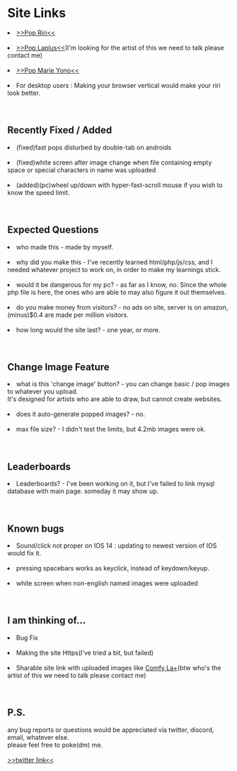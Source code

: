 <h1>Site Links</h1>

<li><a href = "http://pop-riri.click/">>>Pop Riri<<</a></li><br>
<li><a href = "http://pop-it.click?id=Laplus">>>Pop Laplus<<</a>(I'm looking for the artist of this we need to talk please contact me)</li><br>
<li><a href = "http://pop-it.click?id=MarieYono">>>Pop Marie Yono<<</a></li><br>
<li>For desktop users : Making your browser vertical would make your riri look better.</li>
<br>
<br>
<h2>Recently Fixed / Added</h2>
<li>(fixed)fast pops disturbed by double-tab on androids</li><br>
<li>(fixed)white screen after image change when file containing empty space or special characters in name was uploaded</li><br>
<li>(added)(pc)wheel up/down with hyper-fast-scroll mouse if you wish to know the speed limit.</li><br>
<br>
<h2>Expected Questions</h2>
<li>who made this - made by myself.</li><br>
<li>why did you make this - I've recently learned html/php/js/css, and I needed whatever project to work on, in order to make my learnings stick.</li><br>
<li>would it be dangerous for my pc? - as far as I know, no. Since the whole php file is here, the ones who are able to may also figure it out themselves.</li><br>
<li>do you make money from visitors? - no ads on site, server is on amazon, (minus)$0.4 are made per million visitors.</li><br>
<li>how long would the site last? - one year, or more.</li><br>
<br>
<h2>Change Image Feature</h2>
<li>what is this 'change image' button? - you can change basic / pop images to whatever you upload.<br>
It's designed for artists who are able to draw, but cannot create websites.</li><br>
<li>does it auto-generate popped images? - no.</li><br>
<li>max file size? - I didn't test the limits, but 4.2mb images were ok.</li><br>
<br>
<h2>Leaderboards</h2>
<li>Leaderboards? - I've been working on it, but I've failed to link mysql database with main page. someday it may show up.</li><br>
<br>
<h2>Known bugs</h2>
<li>Sound/click not proper on IOS 14 : updating to newest version of IOS would fix it. </li><br>
<li>pressing spacebars works as keyclick, instead of keydown/keyup.</li><br>
<li>white screen when non-english named images were uploaded</li><br>
<br>
<h2>I am thinking of...</h2>
<li>Bug Fix</li><br>
<li>Making the site Https(I've tried a bit, but failed)</li><br>
<li>Sharable site link with uploaded images like <a href = "http://pop-it.click?id=Laplus">Comfy La+</a>(btw who's the artist of this we need to talk please contact me)</li><br>
<br>
<h2>P.S.</h2>
any bug reports or questions would be appreciated via twitter, discord, email, whatever else.<br>
please feel free to poke(dm) me.<br>
<br>
<a href = "https://twitter.com/mosinori2256">>>twitter link<<</a><br>
